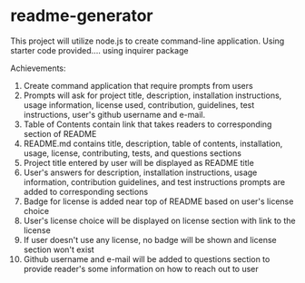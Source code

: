 # readme-generator

This project will utilize node.js to create command-line application. Using starter code provided.... using inquirer package


Achievements:
1. Create command application that require prompts from users
2. Prompts will ask for project title, description, installation instructions, usage information, license used, contribution, guidelines, test instructions, user's github username and e-mail.
3. Table of Contents contain link that takes readers to corresponding section of README
4. README.md contains title, description, table of contents, installation, usage, license, contributing, tests, and questions sections
5. Project title entered by user will be displayed as README title
6. User's answers for description, installation instructions, usage information, contribution guidelines, and test instructions prompts are added to corresponding sections
7. Badge for license is added near top of README based on user's license choice
8. User's license choice will be displayed on license section with link to the license
9. If user doesn't use any license, no badge will be shown and license section won't exist
10. Github username and e-mail will be added to questions section to provide reader's some information on how to reach out to user